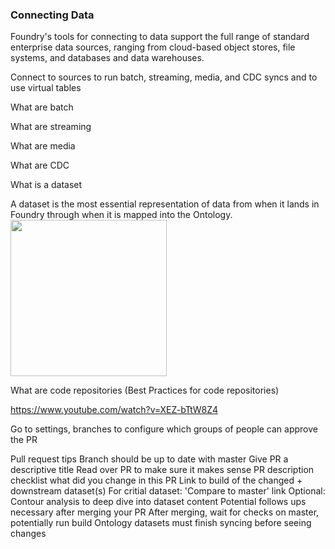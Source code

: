 ###                                                           Connecting Data
Foundry's tools for connecting to data support the full range of standard enterprise data sources, ranging from cloud-based object stores, file systems, and databases and data warehouses.

Connect to sources to run batch, streaming, media, and CDC syncs and to use virtual tables

What are batch

What are streaming

What are media

What are CDC

What is a dataset

A dataset is the most essential representation of data from when it lands in Foundry through when it is mapped into the Ontology. 
<img src="https://github.com/user-attachments/assets/92023662-4e9e-4d14-a721-311d76d049c4" width="250"/>

What are code repositories (Best Practices for code repositories)

https://www.youtube.com/watch?v=XEZ-bTtW8Z4

Go to settings, branches to configure which groups of people can approve the PR

Pull request tips
  Branch should be up to date with master
  Give PR a descriptive title
  Read over PR to make sure it makes sense
  PR description checklist
    what did you change in this PR
    Link to build of the changed + downstream dataset(s)
    For critial dataset: 'Compare to master' link
    Optional: Contour analysis to deep dive into dataset content
    Potential follows ups necessary after merging your PR
  After merging, wait for checks on master, potentially run build
  Ontology datasets must finish syncing before seeing changes

    
